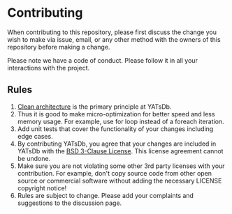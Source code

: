 # Contributing

When contributing to this repository, please first discuss the change you wish to make via issue,
email, or any other method with the owners of this repository before making a change. 

Please note we have a code of conduct. Please follow it in all your interactions with the project.

## Rules
1. [Clean architecture](https://learn.microsoft.com/en-us/dotnet/architecture/modern-web-apps-azure/common-web-application-architectures#clean-architecture) is the primary principle at YATsDb.
1. Thus it is good to make micro-optimization for better speed and less memory usage. For example, use for loop instead of a foreach iteration.
1. Add unit tests that cover the functionality of your changes including edge cases.
1. By contributing YATsDb, you agree that your changes are included in YATsDb with the [BSD 3-Clause License](https://github.com/harrison314/YATsDb?tab=BSD-3-Clause-1-ov-file#readme). This license agreement cannot be undone.
1. Make sure you are not violating some other 3rd party licenses with your contribution. For example, don't copy source code from other open source or commercial software without adding the necessary LICENSE copyright notice!
1. Rules are subject to change. Please add your complaints and suggestions to the discussion page.
